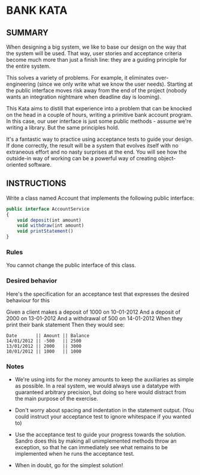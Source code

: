 # BANK KATA

## SUMMARY

When designing a big system, we like to base our design on the way that the system will be used. That way, user stories and acceptance criteria become much more than just a finish line: they are a guiding principle for the entire system.

This solves a variety of problems. For example, it eliminates over-engineering (since we only write what we know the user needs). Starting at the public interface moves risk away from the end of the project (nobody wants an integration nightmare when deadline day is looming).

This Kata aims to distill that experience into a problem that can be knocked on the head in a couple of hours, writing a primitive bank account program. In this case, our user interface is just some public methods - assume we're writing a library. But the same principles hold.

It's a fantastic way to practice using acceptance tests to guide your design. If done correctly, the result will be a system that evolves itself with no extraneous effort and no nasty surprises at the end. You will see how the outside-in way of working can be a powerful way of creating object-oriented software.

## INSTRUCTIONS

Write a class named Account that implements the following public interface:

``` typescript
public interface AccountService
{
    void deposit(int amount)
    void withdraw(int amount)
    void printStatement()
}
```

### Rules

You cannot change the public interface of this class.

### Desired behavior

Here's the specification for an acceptance test that expresses the desired behaviour for this

Given a client makes a deposit of 1000 on 10-01-2012
And a deposit of 2000 on 13-01-2012
And a withdrawal of 500 on 14-01-2012
When they print their bank statement
Then they would see:

  ``` plain
  Date       || Amount || Balance
  14/01/2012 || -500   || 2500
  13/01/2012 || 2000   || 3000
  10/01/2012 || 1000   || 1000
  ```

### Notes

- We're using ints for the money amounts to keep the auxiliaries as simple as possible. In a real system, we would always use a datatype with guaranteed arbitrary precision, but doing so here would distract from the main purpose of the exercise.

- Don't worry about spacing and indentation in the statement output. (You could instruct your acceptance test to ignore whitespace if you wanted to)

- Use the acceptance test to guide your progress towards the solution. Sandro does this by making all unimplemented methods throw an exception, so that he can immediately see what remains to be implemented when he runs the acceptance test.

- When in doubt, go for the simplest solution!
